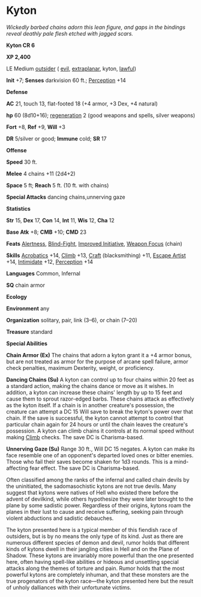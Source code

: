 # Kyton

_Wickedly barbed chains adorn this lean figure, and gaps in the bindings reveal deathly pale flesh etched with jagged scars._

**Kyton CR 6**

**XP 2,400**

LE Medium [outsider](creatureTypes#_outsider) ( [evil](creatureTypes#_evil-subtype), [extraplanar](creatureTypes#_extraplanar-subtype), kyton, [lawful](creatureTypes#_lawful-subtype))

**Init** +7; **Senses** darkvision 60 ft.; [Perception](../skills/perception#_perception) +14

**Defense**

**AC** 21, touch 13, flat-footed 18 (+4 armor, +3 Dex, +4 natural)

**hp** 60 (8d10+16); [regeneration](universalMonsterRules#_regeneration) 2 (good weapons and spells, silver weapons)

**Fort** +8, **Ref** +9, **Will** +3

**DR** 5/silver or good; **Immune** cold; **SR** 17

**Offense**

**Speed** 30 ft.

**Melee** 4 chains +11 (2d4+2)

**Space** 5 ft; **Reach** 5 ft. (10 ft. with chains)

**Special Attacks** dancing chains,unnerving gaze

**Statistics**

**Str** 15, **Dex** 17, **Con** 14, **Int** 11, **Wis** 12, **Cha** 12

**Base Atk** +8; **CMB** +10; **CMD** 23

**Feats** [Alertness](../feats#_alertness), [Blind-Fight](../feats#_blind-fight), [Improved Initiative](../feats#_improved-initiative), [Weapon Focus](../feats#_weapon-focus) (chain)

**Skills** [Acrobatics](../skills/acrobatics#_acrobatics) +14, [Climb](../skills/climb#_climb) +13, [Craft](../skills/craft#_craft) (blacksmithing) +11, [Escape Artist](../skills/escapeArtist#_escape-artist) +14, [Intimidate](../skills/intimidate#_intimidate) +12, [Perception](../skills/perception#_perception) +14

**Languages** Common, Infernal

**SQ** chain armor

**Ecology**

**Environment** any

**Organization** solitary, pair, link (3–6), or chain (7–20)

**Treasure** standard

**Special Abilities**

**Chain Armor (Ex)** The chains that adorn a kyton grant it a +4 armor bonus, but are not treated as armor for the purpose of arcane spell failure, armor check penalties, maximum Dexterity, weight, or proficiency.

**Dancing Chains (Su)** A kyton can control up to four chains within 20 feet as a standard action, making the chains dance or move as it wishes. In addition, a kyton can increase these chains' length by up to 15 feet and cause them to sprout razor-edged barbs. These chains attack as effectively as the kyton itself. If a chain is in another creature's possession, the creature can attempt a DC 15 Will save to break the kyton's power over that chain. If the save is successful, the kyton cannot attempt to control that particular chain again for 24 hours or until the chain leaves the creature's possession. A kyton can climb chains it controls at its normal speed without making [Climb](../skills/climb#_climb) checks. The save DC is Charisma-based.

**Unnerving Gaze (Su)** Range 30 ft., Will DC 15 negates. A kyton can make its face resemble one of an opponent's departed loved ones or bitter enemies. Those who fail their saves become shaken for 1d3 rounds. This is a mind-affecting fear effect. The save DC is Charisma-based.

Often classified among the ranks of the infernal and called chain devils by the uninitiated, the sadomasochistic kytons are not true devils. Many suggest that kytons were natives of Hell who existed there before the advent of devilkind, while others hypothesize they were later brought to the plane by some sadistic power. Regardless of their origins, kytons roam the planes in their lust to cause and receive suffering, seeking pain through violent abductions and sadistic debauches.

The kyton presented here is a typical member of this fiendish race of outsiders, but is by no means the only type of its kind. Just as there are numerous different species of demon and devil, rumor holds that different kinds of kytons dwell in their jangling cities in Hell and on the Plane of Shadow. These kytons are invariably more powerful than the one presented here, often having spell-like abilities or hideous and unsettling special attacks along the themes of torture and pain. Rumor holds that the most powerful kytons are completely inhuman, and that these monsters are the true progenators of the kyton race—the kyton presented here but the result of unholy dalliances with their unfortunate victims.

